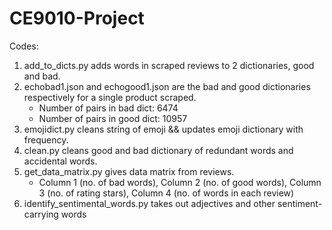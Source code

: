 # CE9010-Project
Codes:
1) add_to_dicts.py adds words in scraped reviews to 2 dictionaries, good and bad.
2) echobad1.json and echogood1.json are the bad and good dictionaries respectively for a single product scraped.
     - Number of pairs in bad dict: 6474
     - Number of pairs in good dict: 10957
3) emojidict.py cleans string of emoji && updates emoji dictionary with frequency.
4) clean.py cleans good and bad dictionary of redundant words and accidental words.
5) get_data_matrix.py gives data matrix from reviews.
     - Column 1 (no. of bad words), Column 2 (no. of good words), Column 3 (no. of rating stars), Column 4 (no. of words in each review)
6) identify_sentimental_words.py takes out adjectives and other sentiment-carrying words
